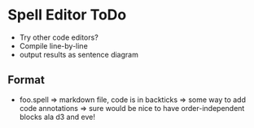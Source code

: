 # Spell Editor ToDo

- Try other code editors?
- Compile line-by-line
- output results as sentence diagram



## Format
- foo.spell
	=> markdown file, code is in backticks
	=> some way to add code annotations
	=> sure would be nice to have order-independent blocks ala d3 and eve!
